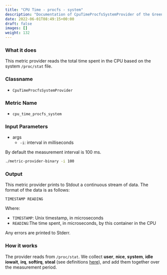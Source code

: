 ```yaml
---
title: "CPU Time - procfs - system"
description: "Documentation of CpuTimeProcfsSystemProvider of the Green Metrics Tool"
date: 2022-06-01T08:49:15+00:00
draft: false
images: []
weight: 132
---
```


### What it does

This metric provider reads the total time spent in the CPU based on the system `/proc/stat` file.

### Classname

- `CpuTimeProcfsSystemProvider`

### Metric Name

- `cpu_time_procfs_system`

### Input Parameters

- args
  - `-i`: interval in milliseconds

By default the measurement interval is 100 ms.

```bash
./metric-provider-binary -i 100
```

### Output

This metric provider prints to Stdout a continuous stream of data. The format of the data is as follows:

`TIMESTAMP READING`

Where:

- `TIMESTAMP`: Unix timestamp, in microseconds
- `READING`:The time spent, in microseconds, by this container in the CPU

Any errors are printed to Stderr.

### How it works

The provider reads from `/proc/stat`. We collect **user**, **nice**, **system**, **idle** **iowait**, **irq**, **softirq**, **steal** (see definitions [here](https://www.idnt.net/en-US/kb/941772)), and add them together over the measurement period.
